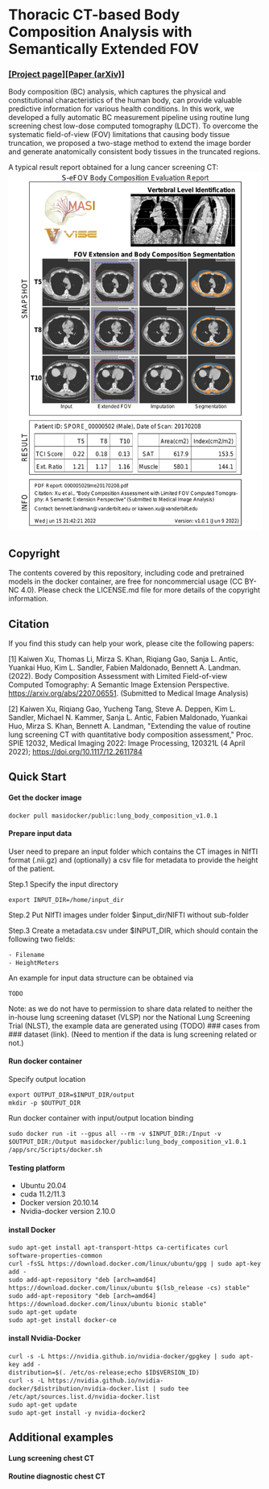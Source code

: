 # Thoracic CT-based Body Composition Analysis with Semantically Extended FOV
###  [[Project page]](https://github.com/MASILab/S-EFOV/)[[Paper (arXiv)]](https://arxiv.org/abs/2207.06551) 

Body composition (BC) analysis, which captures the physical and
constitutional characteristics of the human body, can provide valuable
predictive information for various health
conditions. In this work, we developed a fully automatic BC measurement pipeline using routine lung screening chest 
low-dose computed tomography (LDCT). To overcome the systematic
field-of-view (FOV) limitations that causing body tissue truncation, we proposed a two-stage method to 
extend the image border and generate anatomically consistent body tissues in the truncated regions. 

A typical result report obtained for a lung cancer screening CT: 
<img src="https://github.com/MASILab/S-EFOV/blob/master/materials/report_example.jpg" width="600px"/>

## Copyright

The contents covered by this repository, including code and pretrained models in the docker container, 
are free for noncommercial usage (CC BY-NC 4.0). Please check the LICENSE.md file for more details of the copyright 
information.

## Citation

If you find this study can help your work, please cite the following papers:

[1] Kaiwen Xu, Thomas Li, Mirza S. Khan, Riqiang Gao, Sanja L. Antic, Yuankai Huo, 
Kim L. Sandler, Fabien Maldonado, Bennett A. Landman. (2022). Body Composition Assessment with Limited Field-of-view Computed Tomography: A Semantic Image Extension Perspective. https://arxiv.org/abs/2207.06551. (Submitted to Medical Image Analysis)

[2] Kaiwen Xu, Riqiang Gao, Yucheng Tang, Steve A. Deppen, Kim L. Sandler, Michael N. Kammer, Sanja L. Antic, Fabien Maldonado, Yuankai Huo, Mirza S. Khan, Bennett A. Landman, "Extending the value of routine lung screening CT with quantitative body composition assessment," Proc. SPIE 12032, Medical Imaging 2022: Image Processing, 120321L (4 April 2022); https://doi.org/10.1117/12.2611784

## Quick Start
#### Get the docker image
```
docker pull masidocker/public:lung_body_composition_v1.0.1
```
#### Prepare input data
User need to prepare an input folder which contains the CT images in NIfTI format (.nii.gz) and
(optionally) a csv file for metadata to provide the height of the patient.

Step.1 Specify the input directory 
```
export INPUT_DIR=/home/input_dir
```

Step.2 Put NIfTI images under folder $input_dir/NIFTI without sub-folder

Step.3 Create a metadata.csv under $INPUT_DIR, which should contain the following two fields: 
```
- Filename
- HeightMeters
```

An example for input data structure can be obtained via

```
TODO
```

Note: as we do not have to permission to share data related to neither the in-house lung screening dataset (VLSP)
nor the National Lung Screening Trial (NLST), the example data are generated using (TODO) ### cases from ### dataset 
(link). (Need to mention if the data is lung screening related or not.)

#### Run docker container
Specify output location
```
export OUTPUT_DIR=$INPUT_DIR/output
mkdir -p $OUTPUT_DIR
```

Run docker container with input/output location binding
```
sudo docker run -it --gpus all --rm -v $INPUT_DIR:/Input -v $OUTPUT_DIR:/Output masidocker/public:lung_body_composition_v1.0.1 /app/src/Scripts/docker.sh
```

#### Testing platform
- Ubuntu 20.04
- cuda 11.2/11.3
- Docker version 20.10.14
- Nvidia-docker version 2.10.0


#### install Docker
```
sudo apt-get install apt-transport-https ca-certificates curl software-properties-common
curl -fsSL https://download.docker.com/linux/ubuntu/gpg | sudo apt-key add -
sudo add-apt-repository "deb [arch=amd64] https://download.docker.com/linux/ubuntu $(lsb_release -cs) stable"
sudo add-apt-repository "deb [arch=amd64] https://download.docker.com/linux/ubuntu bionic stable"
sudo apt-get update
sudo apt-get install docker-ce
```

#### install Nvidia-Docker
```
curl -s -L https://nvidia.github.io/nvidia-docker/gpgkey | sudo apt-key add -
distribution=$(. /etc/os-release;echo $ID$VERSION_ID)
curl -s -L https://nvidia.github.io/nvidia-docker/$distribution/nvidia-docker.list | sudo tee /etc/apt/sources.list.d/nvidia-docker.list
sudo apt-get update
sudo apt-get install -y nvidia-docker2
```

## Additional examples

#### Lung screening chest CT

#### Routine diagnostic chest CT
